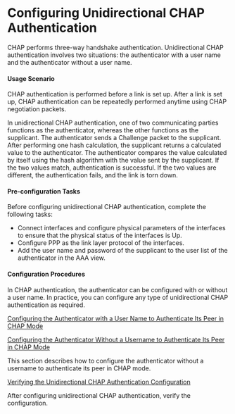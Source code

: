 Configuring Unidirectional CHAP Authentication
==============================================

CHAP performs three-way handshake authentication. Unidirectional
CHAP authentication involves two situations: the authenticator with
a user name and the authenticator without a user name.

#### Usage Scenario

CHAP authentication is performed
before a link is set up. After a link is set up, CHAP authentication
can be repeatedly performed anytime using CHAP negotiation packets.

In unidirectional CHAP authentication, one of two communicating
parties functions as the authenticator, whereas the other functions
as the supplicant. The authenticator sends a Challenge packet to the
supplicant. After performing one hash calculation, the supplicant
returns a calculated value to the authenticator. The authenticator
compares the value calculated by itself using the hash algorithm with
the value sent by the supplicant. If the two values match, authentication
is successful. If the two values are different, the authentication
fails, and the link is torn down.


#### Pre-configuration Tasks

Before configuring
unidirectional CHAP authentication, complete the following tasks:

* Connect interfaces and configure physical parameters of the
  interfaces to ensure that the physical status of the interfaces is
  Up.
* Configure PPP as the link layer protocol of the interfaces.
* Add the user name and password of the supplicant to the user
  list of the authenticator in the AAA view.

#### Configuration Procedures

In CHAP authentication,
the authenticator can be configured with or without a user name. In
practice, you can configure any type of unidirectional CHAP authentication
as required.


[Configuring the Authenticator with a User Name to Authenticate Its Peer in CHAP Mode](../../../../software/nev8r10_vrpv8r16/user/ne/dc_ne_ppp_cfg_0016.html)



[Configuring the Authenticator Without a Username to Authenticate Its Peer in CHAP Mode](../../../../software/nev8r10_vrpv8r16/user/ne/dc_ne_ppp_cfg_0017.html)

This section describes how to configure the authenticator without a username to authenticate its peer in CHAP mode.

[Verifying the Unidirectional CHAP Authentication Configuration](../../../../software/nev8r10_vrpv8r16/user/ne/dc_ne_ppp_cfg_0018.html)

After configuring unidirectional CHAP authentication, verify the configuration.